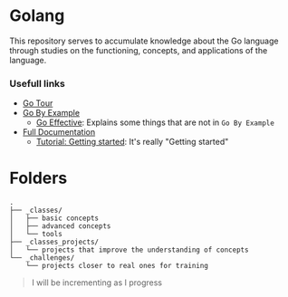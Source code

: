 # Golang

This repository serves to accumulate knowledge about the Go language through studies on the functioning, concepts, and applications of the language.

### Usefull links
- [Go Tour](https://go.dev/tour/welcome/1)
- [Go By Example](https://gobyexample.com/)
  - [Go Effective](https://go.dev/doc/effective_go): Explains some things that are not in `Go By Example`
- [Full Documentation](https://go.dev/doc/)
  - [Tutorial: Getting started](https://go.dev/doc/tutorial/getting-started): It's really "Getting started"


# Folders

```
.
├── _classes/ 
│   ├── basic concepts
│   ├── advanced concepts
│   └── tools 
├── _classes_projects/
│   └── projects that improve the understanding of concepts
└── _challenges/
    └── projects closer to real ones for training
```

> I will be incrementing as I progress